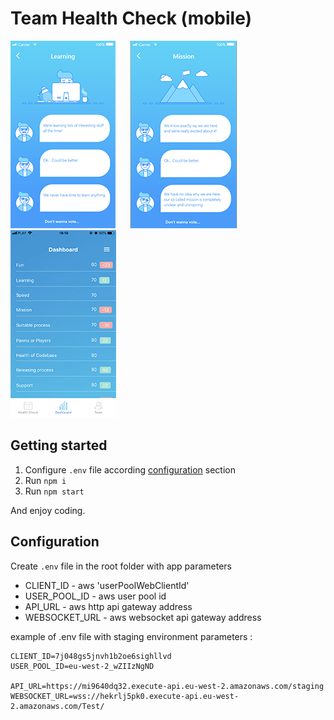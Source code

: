 # Team Health Check (mobile)
<div>
    <img style="margin-right: 20px" src="docs/printscreen_learning.png"/>
    <img style="margin-right: 20px" src="docs/printscreen_mission.png"/>
    <img style="margin-right: 20px" src="docs/printscreen_dashboard.png"/>
</div>

## Getting started
1. Configure `.env` file according [configuration](#configuration) section
1. Run `npm i`
1. Run `npm start`

And enjoy coding.

## Configuration
Create `.env` file in the root folder with app parameters

- CLIENT_ID - aws 'userPoolWebClientId'
- USER_POOL_ID - aws user pool id
- API_URL - aws http api gateway address
- WEBSOCKET_URL - aws websocket api gateway address

example of .env file with staging environment parameters :
```
CLIENT_ID=7j048gs5jnvh1b2oe6sighllvd
USER_POOL_ID=eu-west-2_wZIIzNgND

API_URL=https://mi9640dq32.execute-api.eu-west-2.amazonaws.com/staging
WEBSOCKET_URL=wss://hekrlj5pk0.execute-api.eu-west-2.amazonaws.com/Test/
```
